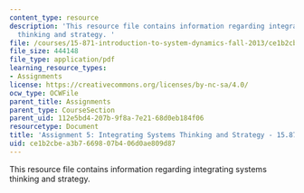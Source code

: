 ```yaml
---
content_type: resource
description: 'This resource file contains information regarding integrating systems
  thinking and strategy. '
file: /courses/15-871-introduction-to-system-dynamics-fall-2013/ce1b2cbea3b7669807b406d0ae809d87_MIT15_871F13_ass5.pdf
file_size: 444148
file_type: application/pdf
learning_resource_types:
- Assignments
license: https://creativecommons.org/licenses/by-nc-sa/4.0/
ocw_type: OCWFile
parent_title: Assignments
parent_type: CourseSection
parent_uid: 112e5bd4-207b-9f8a-7e21-68d0eb184f06
resourcetype: Document
title: 'Assignment 5: Integrating Systems Thinking and Strategy - 15.871 Fall 2013'
uid: ce1b2cbe-a3b7-6698-07b4-06d0ae809d87
---
```

This resource file contains information regarding integrating systems thinking and strategy. 